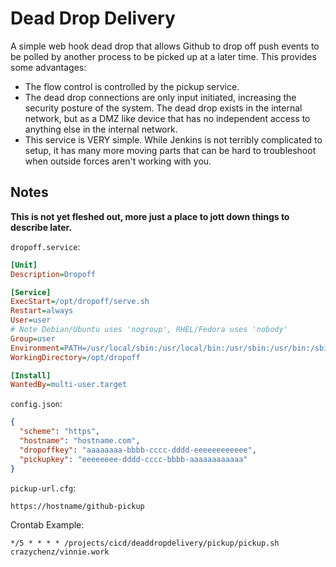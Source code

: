 # Dead Drop Delivery

A simple web hook dead drop that allows Github to drop off push events to be polled by another process to be picked up at a later time. This provides some advantages:

- The flow control is controlled by the pickup service.
- The dead drop connections are only input initiated, increasing the security posture of the system. The dead drop exists in the internal network, but as a DMZ like device that has no independent access to anything else in the internal network.
- This service is VERY simple. While Jenkins is not terribly complicated to setup, it has many more moving parts that can be hard to troubleshoot when outside forces aren't working with you.

## Notes

**This is not yet fleshed out, more just a place to jott down things to describe later.**

`dropoff.service`:

```ini
[Unit]
Description=Dropoff

[Service]
ExecStart=/opt/dropoff/serve.sh
Restart=always
User=user
# Note Debian/Ubuntu uses 'nogroup', RHEL/Fedora uses 'nobody'
Group=user
Environment=PATH=/usr/local/sbin:/usr/local/bin:/usr/sbin:/usr/bin:/sbin:/bin:/usr/local/games:/usr/games
WorkingDirectory=/opt/dropoff

[Install]
WantedBy=multi-user.target
```

`config.json`:

```json
{
  "scheme": "https",
  "hostname": "hostname.com",
  "dropoffkey": "aaaaaaaa-bbbb-cccc-dddd-eeeeeeeeeeee",
  "pickupkey": "eeeeeeee-dddd-cccc-bbbb-aaaaaaaaaaaa"
}
```

`pickup-url.cfg`:

```text
https://hostname/github-pickup
```

Crontab Example:

```crontab
*/5 * * * * /projects/cicd/deaddropdelivery/pickup/pickup.sh crazychenz/vinnie.work
```
